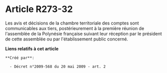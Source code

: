 # Article R273-32

Les avis et décisions de la chambre territoriale des comptes sont communicables aux tiers, postérieurement à la première
réunion de l'assemblée de la Polynésie française suivant leur réception par le président de cette assemblée ou par
l'établissement public concerné.

**Liens relatifs à cet article**

	**Créé par**:

	  - Décret n°2009-568 du 20 mai 2009 - art. 2
